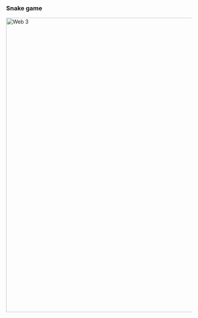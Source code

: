 ### Snake game
 <a href="https://ghw.mlh.io/events/games">
 <img width="800" alt="Web 3" src="https://framerusercontent.com/images/jgwPShsFO4yYgrtjqIRZTgSi8.png?scale-down-to=512">
 </a>
